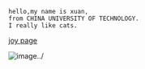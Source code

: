     hello,my name is xuan,
    from CHINA UNIVERSITY OF TECHNOLOGY.
    I really like cats.
    
[joy page](https://joywork00.github.io/)

![image](https://github.com/xuan103/hk/blob/master/IMG_4447.jpg)../
